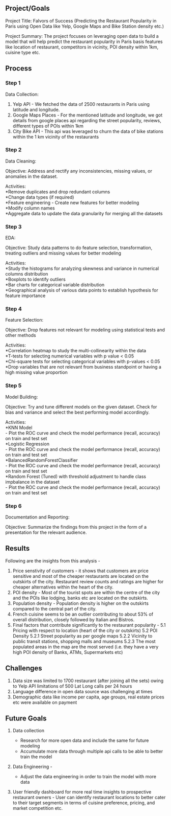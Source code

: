 ## Project/Goals
Project Title: Falvors of Success (Predicting the Restaurant Popularity in Paris using Open Data like Yelp, Google Maps and Bike Station density etc.)

Project Summary:
The project focuses on leveraging open data to build a model that will help predict the restaurant popularity in Paris basis features like location of restaurant, competitors in vicinity, POI density within 1km, cuisine type etc.

## Process
### Step 1
Data Collection:
1. Yelp API - We fetched the data of 2500 restaurants in Paris using latitude and longitude.
2. Google Maps Places - For the mentioned latitude and longitude, we got details from google places api regarding the street popularity, reviews, different types of POIs within 1km
3. City Bike API - This api was leveraged to churn the data of bike stations within the 1 km vicinity of the restaurants 
    
### Step 2
Data Cleaning:

  Objective: Address and rectify any inconsistencies, missing values, or anomalies in the dataset.
  
  Activities:  
    *Remove duplicates and drop redundant columns <br>
    *Change data types (if required) <br>
    *Feature engineering - Create new features for better modeling <br>
    *Modify column names <br>
    *Aggregate data to update the data granularity for merging all the datasets <br>

### Step 3 
EDA:

Objective: Study data patterns to do feature selection, transformation, treating outliers and missing values for better modeling
  
Activities:<br>
    *Study the histograms for analyzing skewness and variance in numerical columns distribution<br>
    *Boxplots to identify outliers<br>
    *Bar charts for categorical variable distribution<br>
    *Geographical analysis of various data points to establish hypothesis for feature importance<br>
    
### Step 4
Feature Selection:

Objective: Drop features not relevant for modeling using statistical tests and other methods

Activities:<br>
    *Correlation heatmap to study the multi-collinearity within the data<br>
    *T-tests for selecting numerical variables with p value < 0.05 <br>
    *Chi-square tests for selecting categorical variables with p-values < 0.05 <br>
    *Drop variables that are not relevant from business standpoint or having a high missing value proportion <br> 

### Step 5
Model Building:

Objective: Try and tune different models on the given dataset. Check for bias and variance and select the best performing model accordingly. 

Activities:<br>
  *KNN Model <br>
      - Plot the ROC curve and check the model performance (recall, accuracy) on train and test set <br>
  *Logistic Regression <br>
        - Plot the ROC curve and check the model performance (recall, accuracy) on train and test set <br>
  *BalancedRandomForestClassifier <br>
        - Plot the ROC curve and check the model performance (recall, accuracy) on train and test set <br>
  *Random Forest (Tuned) with threshold adjustment to handle class impbalance in the dataset <br>
        - Plot the ROC curve and check the model performance (recall, accuracy) on train and test set <br>
 
### Step 6 
Documentation and Reporting:

Objective: Summarize the findings from this project in the form of a presentation for the relevant audience. 

## Results
Following are the insights from this analysis - 
1. Price senstivity of customers - it shows that customers are price sensitive and most of the cheaper restaurants are located on the outskirts of the city. Restaurant review counts and ratings are higher for cheaper alternatives within the heart of the city.
2. POI density - Most of the tourist spots are within the centre of the city and the POIs like lodging, banks etc are located on the outskirts.
3. Population density - Population density is higher on the outskirts compared to the central part of the city.
4. French cuisine seems to be an outlier contributing to about 53% of overall distribution, closely followed by Italian and Bistros.
5. Final factors that contribute significantly to the restaurant popularity -
   5.1 Pricing with respect to location (heart of the city or outskirts)
   5.2 POI Density
       5.2.1 Street popularity as per google maps
       5.2.2 Vicinity to public transit stations, shopping malls and museums
       5.2.3 The most populated areas in the map are the most served (i.e. they have a very high POI density of Banks, ATMs, Supermarkets etc)


## Challenges 
1. Data size was limited to 1700 restaurant (after joining all the sets) owing to Yelp API limitations of 500 Lat Long calls per 24 hours
2. Language difference in open data source was challenging at times 
3. Demographic data like income per capita, age groups, real estate prices etc were available on payment

## Future Goals
1. Data collection
   - Research for more open data and include the same for future modeling
   - Accumulate more data through multiple api calls to be able to better train the model

2. Data Engineering -
   - Adjust the data engineering in order to train the model with more data

3. User friendly dashboard for more real time insights to prospective restaurant owners - User can identify restaurant locations to better cater to their target segments in terms of cuisine preference, pricing, and market competition etc. 
